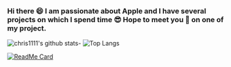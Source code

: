 ### Hi there 😄 I am passionate about Apple and I have several projects on which I spend time 😎 Hope to meet you 🤝 on one of my project.
![chris1111's github stats](https://github-readme-stats.vercel.app/api?username=chris1111&show_icons=true)- ![Top Langs](https://github-readme-stats.vercel.app/api/top-langs/?username=chris1111&show_icons=true)

[![ReadMe Card](https://github-readme-stats.vercel.app/api/pin/?username=chris1111&repo=github-readme-stats)](https://github.com/anuraghazra/github-readme-stats)












